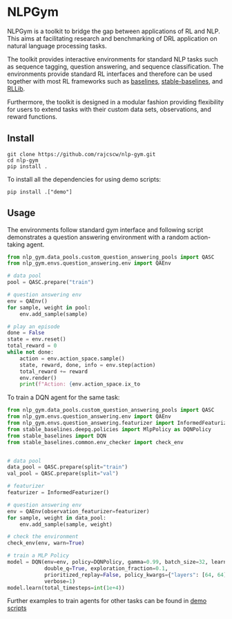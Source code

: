 # NLPGym

NLPGym is a toolkit to bridge the gap between applications of RL and NLP. This aims at facilitating research and benchmarking of DRL application on natural language processing tasks. 

The  toolkit provides interactive environments for standard NLP tasks such as sequence tagging, question answering, and sequence classification. The environments provide standard RL interfaces and therefore can be used together with most RL frameworks such as [baselines](https://github.com/openai/baselines), [stable-baselines](https://github.com/hill-a/stable-baselines), and [RLLib](https://github.com/ray-project/ray). 

Furthermore, the toolkit is designed in a modular fashion providing flexibility for users to extend tasks with their custom data sets, observations, and reward functions.


## Install
```
git clone https://github.com/rajcscw/nlp-gym.git
cd nlp-gym
pip install .
```

To install all the dependencies for using demo scripts: 
```
pip install .["demo"]
```

## Usage

The environments follow standard gym interface and following script demonstrates a question answering environment with a random action-taking agent.


```python
from nlp_gym.data_pools.custom_question_answering_pools import QASC
from nlp_gym.envs.question_answering.env import QAEnv

# data pool
pool = QASC.prepare("train")

# question answering env
env = QAEnv()
for sample, weight in pool:
    env.add_sample(sample)

# play an episode
done = False
state = env.reset()
total_reward = 0
while not done:
    action = env.action_space.sample()
    state, reward, done, info = env.step(action)
    total_reward += reward
    env.render()
    print(f"Action: {env.action_space.ix_to
```

To train a DQN agent for the same task:

```python
from nlp_gym.data_pools.custom_question_answering_pools import QASC
from nlp_gym.envs.question_answering.env import QAEnv
from nlp_gym.envs.question_answering.featurizer import InformedFeaturizer
from stable_baselines.deepq.policies import MlpPolicy as DQNPolicy
from stable_baselines import DQN
from stable_baselines.common.env_checker import check_env


# data pool
data_pool = QASC.prepare(split="train")
val_pool = QASC.prepare(split="val")

# featurizer
featurizer = InformedFeaturizer()

# question answering env
env = QAEnv(observation_featurizer=featurizer)
for sample, weight in data_pool:
    env.add_sample(sample, weight)

# check the environment
check_env(env, warn=True)

# train a MLP Policy
model = DQN(env=env, policy=DQNPolicy, gamma=0.99, batch_size=32, learning_rate=1e-4,
            double_q=True, exploration_fraction=0.1,
            prioritized_replay=False, policy_kwargs={"layers": [64, 64]},
            verbose=1)
model.learn(total_timesteps=int(1e+4))
```

Further examples to train agents for other tasks can be found in [demo scripts](https://github.com/rajcscw/nlp-gym/tree/main/demo_scripts)